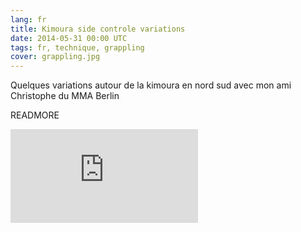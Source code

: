 ```yaml
---
lang: fr
title: Kimoura side controle variations
date: 2014-05-31 00:00 UTC
tags: fr, technique, grappling
cover: grappling.jpg
---
```


Quelques variations autour de la kimoura en nord sud avec mon ami Christophe du MMA Berlin

READMORE

<div class="video">
    <iframe src="https://www.youtube.com/embed/yGwtq9wh-Yc" frameborder="0" allowfullscreen></iframe>
</div>